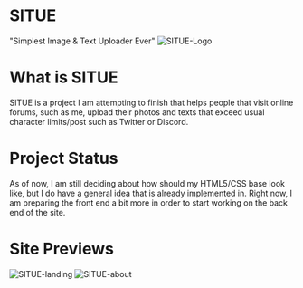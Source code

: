 # SITUE
"Simplest Image &amp; Text Uploader Ever"
![SITUE-Logo](https://i.imgur.com/rdricTr.png)

# What is SITUE
SITUE is a project I am attempting to finish that helps people that visit online forums, such as me, upload their photos and texts that exceed usual character limits/post
such as Twitter or Discord.

# Project Status
As of now, I am still deciding about how should my HTML5/CSS base look like, but I do have a general idea that is already implemented in. Right now, I am preparing
the front end a bit more in order to start working on the back end of the site.

# Site Previews
![SITUE-landing](https://i.imgur.com/I0aE929.png)
![SITUE-about](https://i.imgur.com/q8WSoFV.png)
